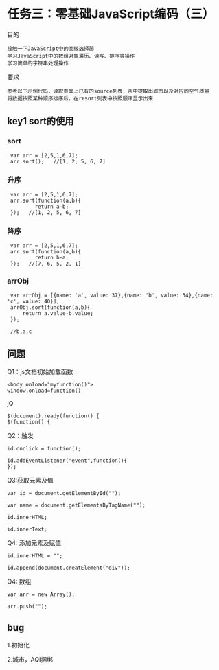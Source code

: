 # 任务三：零基础JavaScript编码（三） #

目的

    接触一下JavaScript中的高级选择器
    学习JavaScript中的数组对象遍历、读写、排序等操作
    学习简单的字符串处理操作

要求

	
    参考以下示例代码，读取页面上已有的source列表，从中提取出城市以及对应的空气质量
    将数据按照某种顺序排序后，在resort列表中按照顺序显示出来

## key1 sort的使用

### sort

	 var arr = [2,5,1,6,7];
	 arr.sort();   //[1, 2, 5, 6, 7]
 
### 升序 
 
	 var arr = [2,5,1,6,7];
	 arr.sort(function(a,b){
	         return a-b;
	 });   //[1, 2, 5, 6, 7]
 
### 降序 
 
	 var arr = [2,5,1,6,7];
	 arr.sort(function(a,b){
	         return b-a;
	 });   //[7, 6, 5, 2, 1]
 
### arrObj
 
	 var arrObj = [{name: 'a', value: 37},{name: 'b', value: 34},{name: 'c', value: 40}];
	 arrObj.sort(function(a,b){
	     return a.value-b.value;
	 });
	 
	 //b,a,c


## 问题

Q1：js文档初始加载函数

	<body onload="myfunction()">
	window.onload=function()
jQ

	$(document).ready(function() { 
	$(function() { 

Q2：触发

	id.onclick = function();

	id.addEventListener("event",function(){
	});
Q3:获取元素及值

	var id = document.getElementById("");

	var name = document.getElementsByTagName("");

    id.innerHTML;

	id.innerText;

Q4: 添加元素及赋值

	id.innerHTML = "";
   
	id.append(document.creatElement("div"));

Q4: 数组

	var arr = new Array();
	
	arr.push("");

## bug

 1.初始化

 2.城市，AQI捆绑